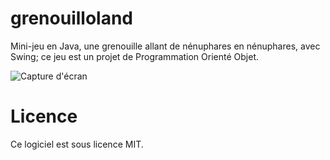 grenouilloland
==============

Mini-jeu en Java, une grenouille allant de nénuphares en nénuphares, avec Swing; ce jeu est un projet de Programmation Orienté Objet.

![Capture d'écran](https://raw.githubusercontent.com/alex-87/grenouilloland/master/screen.png)

Licence
=======

Ce logiciel est sous licence MIT.
